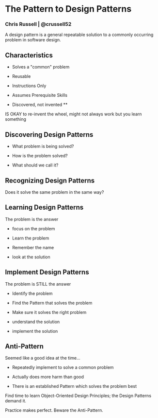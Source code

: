 # The Pattern to Design Patterns

### Chris Russell | @crussell52

A design pattern is a general repeatable solution to a commonly occurring problem in software design.

## Characteristics

* Solves a "common" problem

* Reusable

* Instructions Only

* Assumes Prerequisite Skills

* Discovered, not invented **

IS OKAY to re-invent the wheel, might not always work but you learn something

## Discovering Design Patterns

* What problem is being solved?

* How is the problem solved?

* What should we call it?

## Recognizing Design Patterns

Does it solve the same problem in the same way?

## Learning Design Patterns

The problem is the answer

* focus on the problem

* Learn the problem

* Remember the name

* look at the solution

## Implement Design Patterns

The problem is STILL the answer

* Identify the problem

* Find the Pattern that solves the problem

* Make sure it solves the right problem

* understand the solution

* implement the solution

## Anti-Pattern

Seemed like a good idea at the time…

* Repeatedly implement to solve a common problem

* Actually does more harm than good

* There is an established Pattern which solves the problem best

Find time to learn Object-Oriented Design Principles; the Design Patterns demand it.

Practice makes perfect. Beware the Anti-Pattern.


